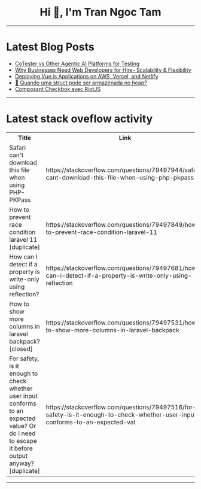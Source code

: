<h1 align="center">Hi 👋, I'm Tran Ngoc Tam</h1>

---

# Latest Blog Posts 
<!-- BLOG-POST-LIST:START -->
- [CoTester vs Other Agentic AI Platforms for Testing](https://dev.to/asher_hartwell_f827d28b67/cotester-vs-other-agentic-ai-platforms-for-testing-1h73)
- [Why Businesses Need Web Developers for Hire- Scalability &amp; Flexibility](https://dev.to/avaisley/why-businesses-need-web-developers-for-hire-scalability-flexibility-e6g)
- [Deploying Vue.js Applications on AWS, Vercel, and Netlify](https://dev.to/nithya_iyer/deploying-vuejs-applications-on-aws-vercel-and-netlify-1158)
- [🚀 Quando uma struct pode ser armazenada no heap?](https://dev.to/develop4us/quando-uma-struct-pode-ser-armazenada-no-heap-21kb)
- [Composant Checkbox avec RiotJS](https://dev.to/steeve/composant-checkbox-avec-riotjs-39m3)
<!-- BLOG-POST-LIST:END -->

---

# Latest stack oveflow activity
<table>
  <tr><th>Title</th><th>Link</th></tr>
  <!-- STACKOVERFLOW:START --><tr><td>Safari can&#39;t download this file when using PHP-PKPass</td><td>https://stackoverflow.com/questions/79497944/safari-cant-download-this-file-when-using-php-pkpass</td></tr><tr><td>How to prevent race condition laravel 11 [duplicate]</td><td>https://stackoverflow.com/questions/79497849/how-to-prevent-race-condition-laravel-11</td></tr><tr><td>How can I detect if a property is write-only using reflection?</td><td>https://stackoverflow.com/questions/79497681/how-can-i-detect-if-a-property-is-write-only-using-reflection</td></tr><tr><td>How to show more columns in laravel backpack? [closed]</td><td>https://stackoverflow.com/questions/79497531/how-to-show-more-columns-in-laravel-backpack</td></tr><tr><td>For safety, is it enough to check whether user input conforms to an expected value? Or do I need to escape it before output anyway? [duplicate]</td><td>https://stackoverflow.com/questions/79497516/for-safety-is-it-enough-to-check-whether-user-input-conforms-to-an-expected-val</td></tr><!-- STACKOVERFLOW:END -->
</table>

---


